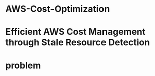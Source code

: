 # AWS-Cost-Optimization

# Efficient AWS Cost Management through Stale Resource Detection

# problem
